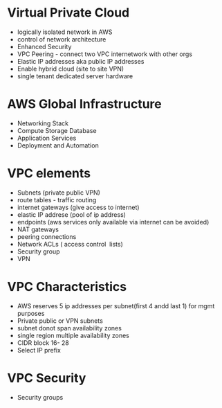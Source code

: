 # Virtual Private Cloud
- logically isolated network in AWS
- control of network architecture 
- Enhanced Security
- VPC Peering - connect two VPC internetwork with other orgs
- Elastic IP addresses aka public IP addresses
- Enable hybrid cloud (site to site VPN)
- single tenant dedicated server hardware

# AWS Global Infrastructure 
- Networking Stack
- Compute Storage Database
- Application Services
- Deployment and Automation

# VPC elements
- Subnets (private public VPN) 
- route tables - traffic routing
- internet gateways (give access to internet)
- elastic IP addrese (pool of ip address)
- endpoints (aws services only available via internet can be avoided)
- NAT gateways  
- peering connections
- Network ACLs ( access control  lists)
- Security group
- VPN

# VPC Characteristics 
- AWS reserves 5 ip addresses per subnet(first 4 andd last 1) for mgmt purposes
- Private public or VPN subnets
- subnet donot span availability zones
- single region multiple availability zones
- CIDR block 16- 28
- Select IP prefix 

# VPC Security 
- Security groups 
